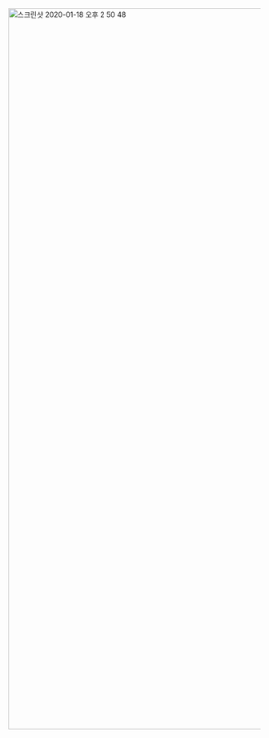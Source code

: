 <img width="1440" alt="스크린샷 2020-01-18 오후 2 50 48" src="https://user-images.githubusercontent.com/29038531/72659373-f3ed1280-3a01-11ea-9227-f692cb24b21b.png">
